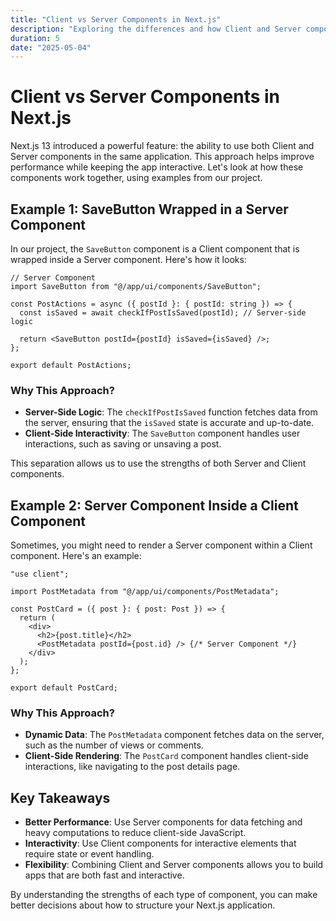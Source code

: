 ```yaml
---
title: "Client vs Server Components in Next.js"
description: "Exploring the differences and how Client and Server components work together in Next.js."
duration: 5
date: "2025-05-04"
---
```


# Client vs Server Components in Next.js

Next.js 13 introduced a powerful feature: the ability to use both Client and Server components in the same application. This approach helps improve performance while keeping the app interactive. Let's look at how these components work together, using examples from our project.

## Example 1: SaveButton Wrapped in a Server Component

In our project, the `SaveButton` component is a Client component that is wrapped inside a Server component. Here's how it looks:

```tsx
// Server Component
import SaveButton from "@/app/ui/components/SaveButton";

const PostActions = async ({ postId }: { postId: string }) => {
  const isSaved = await checkIfPostIsSaved(postId); // Server-side logic

  return <SaveButton postId={postId} isSaved={isSaved} />;
};

export default PostActions;
```

### Why This Approach?
- **Server-Side Logic**: The `checkIfPostIsSaved` function fetches data from the server, ensuring that the `isSaved` state is accurate and up-to-date.
- **Client-Side Interactivity**: The `SaveButton` component handles user interactions, such as saving or unsaving a post.

This separation allows us to use the strengths of both Server and Client components.

## Example 2: Server Component Inside a Client Component

Sometimes, you might need to render a Server component within a Client component. Here's an example:

```tsx
"use client";

import PostMetadata from "@/app/ui/components/PostMetadata";

const PostCard = ({ post }: { post: Post }) => {
  return (
    <div>
      <h2>{post.title}</h2>
      <PostMetadata postId={post.id} /> {/* Server Component */}
    </div>
  );
};

export default PostCard;
```

### Why This Approach?
- **Dynamic Data**: The `PostMetadata` component fetches data on the server, such as the number of views or comments.
- **Client-Side Rendering**: The `PostCard` component handles client-side interactions, like navigating to the post details page.

## Key Takeaways
- **Better Performance**: Use Server components for data fetching and heavy computations to reduce client-side JavaScript.
- **Interactivity**: Use Client components for interactive elements that require state or event handling.
- **Flexibility**: Combining Client and Server components allows you to build apps that are both fast and interactive.

By understanding the strengths of each type of component, you can make better decisions about how to structure your Next.js application.